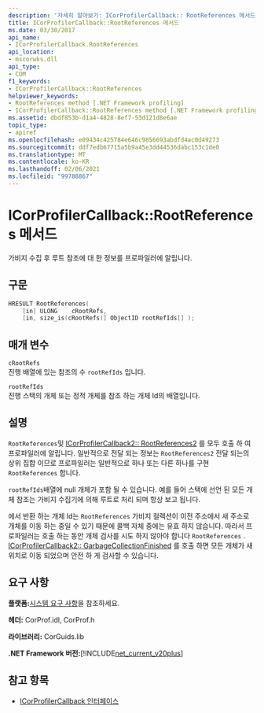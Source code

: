 ```yaml
---
description: '자세히 알아보기: ICorProfilerCallback:: RootReferences 메서드'
title: ICorProfilerCallback::RootReferences 메서드
ms.date: 03/30/2017
api_name:
- ICorProfilerCallback.RootReferences
api_location:
- mscorwks.dll
api_type:
- COM
f1_keywords:
- ICorProfilerCallback::RootReferences
helpviewer_keywords:
- RootReferences method [.NET Framework profiling]
- ICorProfilerCallback::RootReferences method [.NET Framework profiling]
ms.assetid: dbdf853b-d1a4-4828-8ef7-53d121d8e6ae
topic_type:
- apiref
ms.openlocfilehash: e09434c425784e646c9856693abdfd4ac0d49273
ms.sourcegitcommit: ddf7edb67715a5b9a45e3dd44536dabc153c1de0
ms.translationtype: MT
ms.contentlocale: ko-KR
ms.lasthandoff: 02/06/2021
ms.locfileid: "99788867"
---
```

# <a name="icorprofilercallbackrootreferences-method"></a>ICorProfilerCallback::RootReferences 메서드

가비지 수집 후 루트 참조에 대 한 정보를 프로파일러에 알립니다.  
  
## <a name="syntax"></a>구문  
  
```cpp  
HRESULT RootReferences(  
    [in] ULONG    cRootRefs,  
    [in, size_is(cRootRefs)] ObjectID rootRefIds[] );  
```  
  
## <a name="parameters"></a>매개 변수  

 `cRootRefs`  
 진행 배열에 있는 참조의 수 `rootRefIds` 입니다.  
  
 `rootRefIds`  
 진행 스택의 개체 또는 정적 개체를 참조 하는 개체 Id의 배열입니다.  
  
## <a name="remarks"></a>설명  

 `RootReferences`및 [ICorProfilerCallback2:: RootReferences2](icorprofilercallback2-rootreferences2-method.md) 를 모두 호출 하 여 프로파일러에 알립니다. 일반적으로 전달 되는 정보는 `RootReferences2` 전달 되는의 상위 집합 이므로 프로파일러는 일반적으로 하나 또는 다른 하나를 구현 `RootReferences` 합니다.  
  
 `rootRefIds`배열에 null 개체가 포함 될 수 있습니다. 예를 들어 스택에 선언 된 모든 개체 참조는 가비지 수집기에 의해 루트로 처리 되며 항상 보고 됩니다.  
  
 에서 반환 하는 개체 Id는 `RootReferences` 가비지 컬렉션이 이전 주소에서 새 주소로 개체를 이동 하는 중일 수 있기 때문에 콜백 자체 중에는 유효 하지 않습니다. 따라서 프로파일러는 호출 하는 동안 개체 검사를 시도 하지 않아야 합니다 `RootReferences` . [ICorProfilerCallback2:: GarbageCollectionFinished](icorprofilercallback2-garbagecollectionfinished-method.md) 를 호출 하면 모든 개체가 새 위치로 이동 되었으며 안전 하 게 검사할 수 있습니다.  
  
## <a name="requirements"></a>요구 사항  

 **플랫폼:**[시스템 요구 사항](../../get-started/system-requirements.md)을 참조하세요.  
  
 **헤더:** CorProf.idl, CorProf.h  
  
 **라이브러리:** CorGuids.lib  
  
 **.NET Framework 버전:**[!INCLUDE[net_current_v20plus](../../../../includes/net-current-v20plus-md.md)]  
  
## <a name="see-also"></a>참고 항목

- [ICorProfilerCallback 인터페이스](icorprofilercallback-interface.md)
